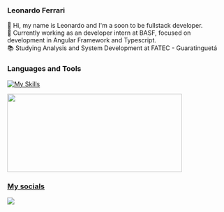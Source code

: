 ### Leonardo Ferrari

:wave: Hi, my name is Leonardo and I'm a soon to be fullstack developer.
<br>
:briefcase: Currently working as an developer intern at BASF, focused on development in Angular Framework and Typescript.
<br>
📚 Studying Analysis and System Development at FATEC - Guaratinguetá
<br>

### Languages and Tools

[![My Skills](https://skillicons.dev/icons?i=py,angular,ts,cpp,html,css,js,bootstrap,git,java,nodejs,postman,raspberrypi,vscode)](https://skillicons.dev)

<div>
<a href="https://github.com/CipolliLeo">
<img loading="lazy" height="180em" width= "400em" src="https://github-readme-stats.vercel.app/api/top-langs/?username=CipolliLeo&layout=compact&langs_count=7&theme=dracula"/>
<!-- <img loading="lazy" height="180em" src="https://github-readme-stats.vercel.app/api?username=CipolliLeo&show_icons=true&theme=dracula&include_all_commits=true&count_private=true"/> -->
</div>

### My socials

<a href="https://linkedin.com/in/leonardo-cipolli-955177213" target="_blank"><img loading="lazy" src="https://img.shields.io/badge/-LinkedIn-%230077B5?style=for-the-badge&logo=linkedin&logoColor=white" target="_blank"></a>
 
